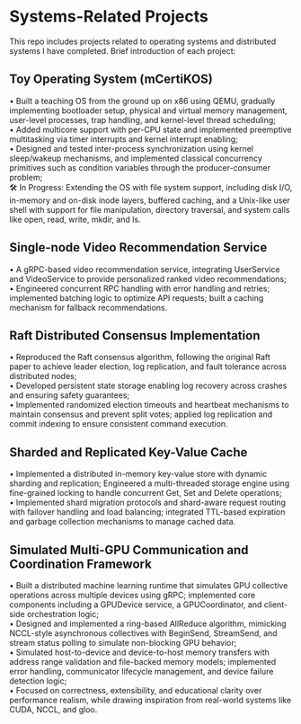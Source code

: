 # Systems-Related Projects
 
This repo includes projects related to operating systems and distributed systems I have completed. Brief introduction of each project:  

## Toy Operating System (mCertiKOS)    
•	Built a teaching OS from the ground up on x86 using QEMU, gradually implementing bootloader setup, physical and virtual memory management, user-level processes, trap handling, and kernel-level thread scheduling;  
•	Added multicore support with per-CPU state and implemented preemptive multitasking via timer interrupts and kernel interrupt enabling;  
•	Designed and tested inter-process synchronization using kernel sleep/wakeup mechanisms, and implemented classical concurrency primitives such as condition variables through the producer-consumer problem;  
🛠️ In Progress: Extending the OS with file system support, including disk I/O, in-memory and on-disk inode layers, buffered caching, and a Unix-like user shell with support for file manipulation, directory traversal, and system calls like open, read, write, mkdir, and ls.  


## Single-node Video Recommendation Service  
•	A gRPC-based video recommendation service, integrating UserService and VideoService to provide personalized ranked video recommendations;  
•	Engineered concurrent RPC handling with error handling and retries; implemented batching logic to optimize API requests; built a caching mechanism for fallback recommendations.  

## Raft Distributed Consensus Implementation  
•	Reproduced the Raft consensus algorithm, following the original Raft paper to achieve leader election, log replication, and fault tolerance across distributed nodes;  
•	Developed persistent state storage enabling log recovery across crashes and ensuring safety guarantees;  
•	Implemented randomized election timeouts and heartbeat mechanisms to maintain consensus and prevent split votes; applied log replication and commit indexing to ensure consistent command execution.   

## Sharded and Replicated Key-Value Cache  
•	Implemented a distributed in-memory key-value store with dynamic sharding and replication; Engineered a multi-threaded storage engine using fine-grained locking to handle concurrent Get, Set and Delete operations;   
•	Implemented shard migration protocols and shard-aware request routing with failover handling and load balancing; integrated TTL-based expiration and garbage collection mechanisms to manage cached data.  

## Simulated Multi-GPU Communication and Coordination Framework  
•	Built a distributed machine learning runtime that simulates GPU collective operations across multiple devices using gRPC; implemented core components including a GPUDevice service, a GPUCoordinator, and client-side orchestration logic;  
•	Designed and implemented a ring-based AllReduce algorithm, mimicking NCCL-style asynchronous collectives with BeginSend, StreamSend, and stream status polling to simulate non-blocking GPU behavior;  
•	Simulated host-to-device and device-to-host memory transfers with address range validation and file-backed memory models; implemented error handling, communicator lifecycle management, and device failure detection logic;  
•	Focused on correctness, extensibility, and educational clarity over performance realism, while drawing inspiration from real-world systems like CUDA, NCCL, and gloo.  
